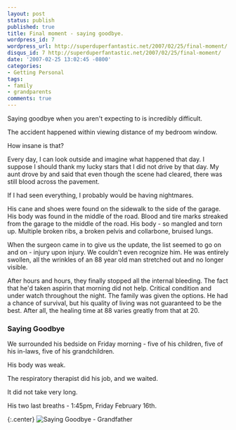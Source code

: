```yaml
---
layout: post
status: publish
published: true
title: Final moment - saying goodbye.
wordpress_id: 7
wordpress_url: http://superduperfantastic.net/2007/02/25/final-moment/
disqus_id: 7 http://superduperfantastic.net/2007/02/25/final-moment/
date: '2007-02-25 13:02:45 -0800'
categories:
- Getting Personal
tags:
- family
- grandparents
comments: true
---
```

Saying goodbye when you aren't expecting to is incredibly difficult.

The accident happened within viewing distance of my bedroom window.

How insane is that?

Every day, I can look outside and imagine what happened that day. I suppose I should thank my lucky stars that I did not drive by that day. My aunt drove by and said that even though the scene had cleared, there was still blood across the pavement.

If I had seen everything, I probably would be having nightmares.

His cane and shoes were found on the sidewalk to the side of the garage. His body was found in the middle of the road. Blood and tire marks streaked from the garage to the middle of the road. His body - so mangled and torn up. Multiple broken ribs, a broken pelvis and collarbone, bruised lungs.

When the surgeon came in to give us the update, the list seemed to go on and on - injury upon injury. We couldn't even recognize him. He was entirely swollen, all the wrinkles of an 88 year old man stretched out and no longer visible.

After hours and hours, they finally stopped all the internal bleeding. The fact that he'd taken aspirin that morning did not help. Critical condition and under watch throughout the night. The family was given the options. He had a chance of survival, but his quality of living was not guaranteed to be the best. After all, the healing time at 88 varies greatly from that at 20.

### Saying Goodbye

We surrounded his bedside on Friday morning - five of his children, five of his in-laws, five of his grandchildren.

His body was weak.

The respiratory therapist did his job, and we waited.

It did not take very long.

His two last breaths - 1:45pm, Friday February 16th.

{:.center}
![Saying Goodbye - Grandfather](http://farm2.static.flickr.com/1286/1179714209_9e3b0b7fb0_z.jpg)